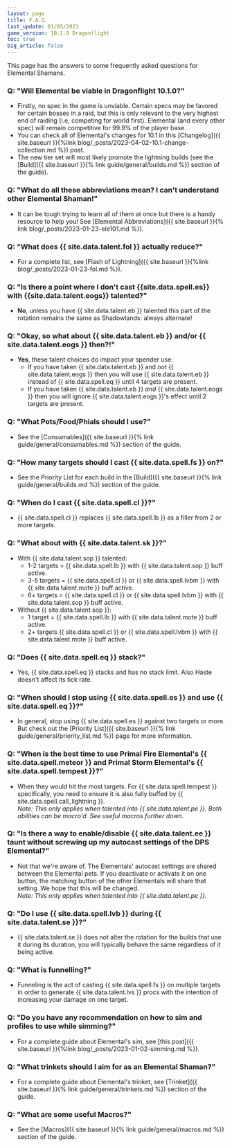 ```yaml
---
layout: page
title: F.A.Q.
last_update: 01/05/2023
game_version: 10.1.0 Dragonflight
toc: true
big_article: false
---
```


This page has the answers to some frequently asked questions for Elemental Shamans.

### Q: "Will Elemental be viable in Dragonflight 10.1.0?"
* Firstly, no spec in the game is unviable. Certain specs may be favored for certain bosses in a raid, but this is only relevant to the very highest end of raiding (i.e, competing for world first). Elemental (and every other spec) will remain competitive for 99.9% of the player base.
* You can check all of Elemental's changes for 10.1 in this [Changelog]({{ site.baseurl }}{%link blog/_posts/2023-04-02-10.1-change-collection.md %}) post.
* The new tier set will most likely promote the lightning builds (see the [Build]({{ site.baseurl }}{% link guide/general/builds.md %}) section of the guide).

### Q: "What do all these abbreviations mean? I can't understand other Elemental Shaman!"
* It can be tough trying to learn all of them at once but there is a handy resource to help you! See [Elemental Abbreviations]({{ site.baseurl }}{% link blog/_posts/2023-01-23-ele101.md %}).

### Q: "What does {{ site.data.talent.fol }} actually reduce?"
* For a complete list, see [Flash of Lightning]({{ site.baseurl }}{%link blog/_posts/2023-01-23-fol.md %}).

### Q: "Is there a point where I don't cast {{site.data.spell.es}} with {{site.data.talent.eogs}} talented?"
* **No**, unless you have {{ site.data.talent.eb }} talented this part of the rotation remains the same as Shadowlands: always alternate!

### Q: "Okay, so what about {{ site.data.talent.eb }} and/or {{ site.data.talent.eogs }} then?!"
* **Yes**, these talent choices do impact your spender use:
   - If you have taken {{ site.data.talent.eb }} and *not* {{ site.data.talent.eogs }} then you will use {{ site.data.talent.eb }} instead of {{ site.data.spell.eq }} until 4 targets are present.
   - If you have taken {{ site.data.talent.eb }} *and* {{ site.data.talent.eogs }} then you will ignore {{ site.data.talent.eogs }}'s effect until 2 targets are present.

### Q: "What Pots/Food/Phials should I use?"
* See the [Consumables]({{ site.baseurl }}{% link guide/general/consumables.md %}) section of the guide.

### Q: "How many targets should I cast {{ site.data.spell.fs }} on?"
* See the Priority List for each build in the [Build]({{ site.baseurl }}{% link guide/general/builds.md %}) section of the guide.

### Q: "When do I cast {{ site.data.spell.cl }}?"
* {{ site.data.spell.cl }} replaces {{ site.data.spell.lb }} as a filler from 2 or more targets.

### Q: "What about with {{ site.data.talent.sk }}?"
* With {{ site.data.talent.sop }} talented:
  - 1-2 targets = {{ site.data.spell.lb }} with {{ site.data.talent.sop }} buff active.
  - 3-5 targets = {{ site.data.spell.cl }} or {{ site.data.spell.lvbm }} with {{ site.data.talent.mote }} buff active.
  - 6+ targets = {{ site.data.spell.cl }} or {{ site.data.spell.lvbm }} with {{ site.data.talent.sop }} buff active.
* Without {{ site.data.talent.sop }}:
  - 1 target = {{ site.data.spell.lb }} with {{ site.data.talent.mote }} buff active.
  - 2+ targets {{ site.data.spell.cl }} or {{ site.data.spell.lvbm }} with {{ site.data.talent.mote }} buff active.

### Q: "Does {{ site.data.spell.eq }} stack?"
* Yes, {{ site.data.spell.eq }} stacks and has no stack limit. Also Haste doesn't affect its tick rate.

### Q: "When should I stop using {{ site.data.spell.es }} and use {{ site.data.spell.eq }}?"
* In general, stop using {{ site.data.spell.es }} against two targets or more. But check out the [Priority List]({{ site.baseurl }}{% link guide/general/priority_list.md %}) page for more information.

### Q: "When is the best time to use Primal Fire Elemental's {{ site.data.spell.meteor }} and Primal Storm Elemental's {{ site.data.spell.tempest }}?"
* When they would hit the most targets. For {{ site.data.spell.tempest }} specifically, you need to ensure it is also fully buffed by {{ site.data.spell.call_lightning }}.  
*Note: This only applies when talented into {{ site.data.talent.pe }}. Both abilities can be macro'd. See useful macros further down.*

### Q: "Is there a way to enable/disable {{ site.data.talent.ee }} taunt without screwing up my autocast settings of the DPS Elemental?"
* Not that we're aware of. The Elementals' autocast settings are shared between the Elemental pets. If you deactivate or activate it on one button, the matching button of the other Elementals will share that setting. We hope that this will be changed.  
*Note: This only applies when talented into {{ site.data.talent.pe }}.*

### Q: "Do I use {{ site.data.spell.lvb }} during {{ site.data.talent.se }}?"
* {{ site.data.talent.se }} does not alter the rotation for the builds that use it during its duration, you will typically behave the same regardless of it being active.

### Q: "What is funnelling?"
* Funneling is the act of casting {{ site.data.spell.fs }} on multiple targets in order to generate {{ site.data.talent.lvs }} procs with the intention of increasing your damage on one target.

### Q: "Do you have any recommendation on how to sim and profiles to use while simming?"
* For a complete guide about Elemental's sim, see [this post]({{ site.baseurl }}{%link blog/_posts/2023-01-02-simming.md %}).

### Q: "What trinkets should I aim for as an Elemental Shaman?"
* For a complete guide about Elemental's trinket, see [Trinket]({{ site.baseurl }}{% link guide/general/trinkets.md %}) section of the guide.

### Q: "What are some useful Macros?"
* See the [Macros]({{ site.baseurl }}{% link guide/general/macros.md %}) section of the guide.
